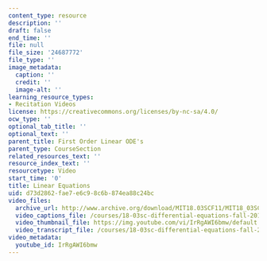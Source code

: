 ```yaml
---
content_type: resource
description: ''
draft: false
end_time: ''
file: null
file_size: '24687772'
file_type: ''
image_metadata:
  caption: ''
  credit: ''
  image-alt: ''
learning_resource_types:
- Recitation Videos
license: https://creativecommons.org/licenses/by-nc-sa/4.0/
ocw_type: ''
optional_tab_title: ''
optional_text: ''
parent_title: First Order Linear ODE's
parent_type: CourseSection
related_resources_text: ''
resource_index_text: ''
resourcetype: Video
start_time: '0'
title: Linear Equations
uid: d73d2862-fae7-e6c9-8c6b-874ea88c24bc
video_files:
  archive_url: http://www.archive.org/download/MIT18.03SCF11/MIT18_03SC_110708_D3_300k.mp4
  video_captions_file: /courses/18-03sc-differential-equations-fall-2011/bbe78cac4f5a56129980221eb6e8c8b3_IrRgAWI6bmw.vtt
  video_thumbnail_file: https://img.youtube.com/vi/IrRgAWI6bmw/default.jpg
  video_transcript_file: /courses/18-03sc-differential-equations-fall-2011/be944aa565ebdaa2f9e369e5128d4641_IrRgAWI6bmw.pdf
video_metadata:
  youtube_id: IrRgAWI6bmw
---
```

